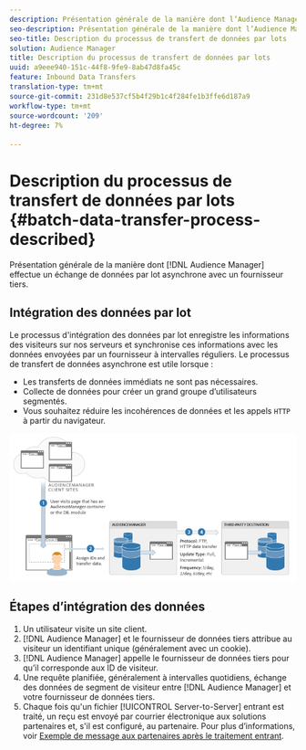 ```yaml
---
description: Présentation générale de la manière dont l’Audience Manager effectue un échange de données par lot asynchrone avec un fournisseur tiers.
seo-description: Présentation générale de la manière dont l’Audience Manager effectue un échange de données par lot asynchrone avec un fournisseur tiers.
seo-title: Description du processus de transfert de données par lots
solution: Audience Manager
title: Description du processus de transfert de données par lots
uuid: a9eee940-151c-44f8-9fe9-8ab47d8fa45c
feature: Inbound Data Transfers
translation-type: tm+mt
source-git-commit: 231d8e537cf5b4f29b1c4f284fe1b3ffe6d187a9
workflow-type: tm+mt
source-wordcount: '209'
ht-degree: 7%

---
```



# Description du processus de transfert de données par lots {#batch-data-transfer-process-described}

Présentation générale de la manière dont [!DNL Audience Manager] effectue un échange de données par lot asynchrone avec un fournisseur tiers.

## Intégration des données par lot

<!-- c_async.xml -->

Le processus d&#39;intégration des données par lot enregistre les informations des visiteurs sur nos serveurs et synchronise ces informations avec les données envoyées par un fournisseur à intervalles réguliers. Le processus de transfert de données asynchrone est utile lorsque :

* Les transferts de données immédiats ne sont pas nécessaires.
* Collecte de données pour créer un grand groupe d’utilisateurs segmentés.
* Vous souhaitez réduire les incohérences de données et les appels `HTTP` à partir du navigateur.

![](assets/s2s_70.png)

## Étapes d’intégration des données

1. Un utilisateur visite un site client.
1. [!DNL Audience Manager] et le fournisseur de données tiers attribue au visiteur un identifiant unique (généralement avec un cookie).
1. [!DNL Audience Manager] appelle le fournisseur de données tiers pour qu’il corresponde aux ID de visiteur.
1. Une requête planifiée, généralement à intervalles quotidiens, échange des données de segment de visiteur entre [!DNL Audience Manager] et votre fournisseur de données tiers.
1. Chaque fois qu&#39;un fichier [!UICONTROL Server-to-Server] entrant est traité, un reçu est envoyé par courrier électronique aux solutions partenaires et, s&#39;il est configuré, au partenaire. Pour plus d’informations, voir [Exemple de message aux partenaires après le traitement entrant](../../../integration/sending-audience-data/batch-data-transfer-explained/inbound-receipt-message.md).
